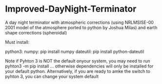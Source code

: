 # Improved-DayNight-Terminator
A day night terminator with atmospheric corrections (using NRLMSISE-00 2001 model of the atmosphere ported to python by Joshua Milas) and earth shape corrections (spheroidal)

Must install:

python3: 
numpy: pip install numpy
dateutil: pip install python-dateutil

Note if Pyhton 3 is NOT the default onyour system, you may need to run pyhton3 -m pip install ... otherwise dependencies will only be installed for your default python. Alternatively, if you are ready to amke the switch to pyhton 3, you can change your system default

